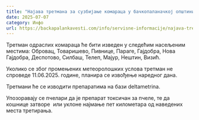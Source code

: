 ```yaml
---
title: "Најава третмана за сузбијање комараца у бачкопаланачкој општини"
date: 2025-07-07
category: Инфо
url: https://backapalankavesti.com/info/servisne-informacije/najava-tretmana-za-suzbijanje-komaraca-u-backopalanackoj-opstini/
---
```


Третман одраслих комараца ће бити изведен у следећим насељеним местима: Обровац, Товаришево, Пивнице, Параге, Гајдобра, Нова Гајдобра, Деспотово, Силбаш, Телеп, Мајур, Нештин, Визић.

Уколико се због промењених метеоролошких услова третман не спроведе 11.06.2025. године, планира се извођење наредног дана.

Третмани ће се изводити препаратима на бази deltametrina.

Упозоравају се пчелари да је препарат токсичан за пчеле, те да кошнице затворе  или уклоне најмање пет километара од наведених места третирања.
